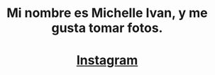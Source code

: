 # <div align="center"> Mi nombre es Michelle Ivan, y me gusta tomar fotos. </div>
# <div align="center"> [Instagram](http://instagram.com/mich_iv)